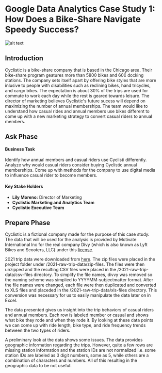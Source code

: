 # Google Data Analytics Case Study 1: How Does a Bike-Share Navigate Speedy Success?

![alt text](https://i.imgur.com/trZS04H.png)



## Introduction

Cyclistic is a bike-share company that is based in the Chicago area. Their bike-share program geatures more than 5800 bikes and 600 docking stations. The company sets itself apart by offering bike styles that are more inlusive to people with disabilities such as reclining bikes, hand tricycles, and cargo bikes. The expectation is about 30% of the trips are used for commute to work each day while the rest is geared towards leisure. The director of marketing believes Cyclistic's future sucess will depend on maximizing the number of annual memberships. The team would like to understand how casual rides and annual members use bikes different to come up with a new marketing strategy to convert casual riders to annual members. 

## Ask Phase

#### Business Task

Identify how annual members and casual riders use Cyclisti differently. Analyze why would casual riders consider buying Cyclistic annual memberships. Come up with methods for the company to use digital media to influence casual rider to become members.

#### Key Stake Holders

- **Lily Moreno:** Director of Marketing
- **Cyclistic Marketing and Analytics Team**
- **Cyclistic Executive Team**

## Prepare Phase

Cyclistic is a fictional company made for the purpose of this case study. The data that will be used for the analysis is provided by Motivate International Inc for the real company Divy (which is also known as Lyft Bikes and Scooters, LLC) under this [license](https://ride.divvybikes.com/data-license-agreement).

2021 trip data were downloaded from [here](https://divvy-tripdata.s3.amazonaws.com/index.html). The zip files were placed in the project folder under /2021-raw-trip-data/zip-files. The files were then unzipped and the resulting CSV files were placed in the /2021-raw-trip-data/csv-files directory. To simplify the file names, divvy was removed so the naming scheme was simplied to YYYYMM-subjectmatter format.  After the file names were changed, each file were then duplicated and converted to XLS files and placeded in the /2021-raw-trip-data/xls-files directory. This conversion was necessary for us to easily manipulate the data later on in Excel.

The data presented gives us insight into the trip behaviors of casual riders and annual members. Each row is labeled member or casual and shows what bike they rode and when they rode it. By looking at these data points we can come up with ride length, bike type, and ride frequency trends between the two types of riders.

A preliminary look at the data shows some issues. The data provides geographic information regarding the trips. However, quite a few rows are missing station information and the station IDs are not normalized i.e. some station IDs are labeled as 3 digit numbers, some as 5, while others are a combination of characters and numbers. All of this resulting in the geographic data to be not useful. 